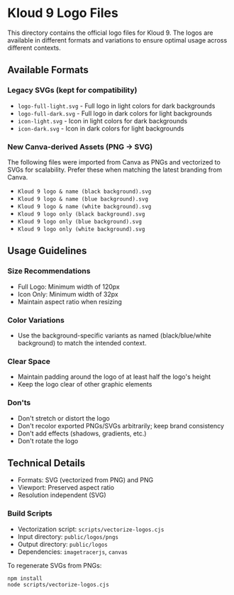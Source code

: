 # Kloud 9 Logo Files

This directory contains the official logo files for Kloud 9. The logos are available in different formats and variations to ensure optimal usage across different contexts.

## Available Formats

### Legacy SVGs (kept for compatibility)
- `logo-full-light.svg` - Full logo in light colors for dark backgrounds
- `logo-full-dark.svg` - Full logo in dark colors for light backgrounds
- `icon-light.svg` - Icon in light colors for dark backgrounds
- `icon-dark.svg` - Icon in dark colors for light backgrounds

### New Canva-derived Assets (PNG → SVG)
The following files were imported from Canva as PNGs and vectorized to SVGs for scalability. Prefer these when matching the latest branding from Canva.

- `Kloud 9 logo & name (black background).svg`
- `Kloud 9 logo & name (blue background).svg`
- `Kloud 9 logo & name (white background).svg`
- `Kloud 9 logo only (black background).svg`
- `Kloud 9 logo only (blue background).svg`
- `Kloud 9 logo only (white background).svg`

## Usage Guidelines

### Size Recommendations
- Full Logo: Minimum width of 120px
- Icon Only: Minimum width of 32px
- Maintain aspect ratio when resizing

### Color Variations
- Use the background-specific variants as named (black/blue/white background) to match the intended context.

### Clear Space
- Maintain padding around the logo of at least half the logo's height
- Keep the logo clear of other graphic elements

### Don'ts
- Don't stretch or distort the logo
- Don't recolor exported PNGs/SVGs arbitrarily; keep brand consistency
- Don't add effects (shadows, gradients, etc.)
- Don't rotate the logo

## Technical Details
- Formats: SVG (vectorized from PNG) and PNG
- Viewport: Preserved aspect ratio
- Resolution independent (SVG)

### Build Scripts
- Vectorization script: `scripts/vectorize-logos.cjs`
- Input directory: `public/logos/pngs`
- Output directory: `public/logos`
- Dependencies: `imagetracerjs`, `canvas`

To regenerate SVGs from PNGs:

```bash
npm install
node scripts/vectorize-logos.cjs
```